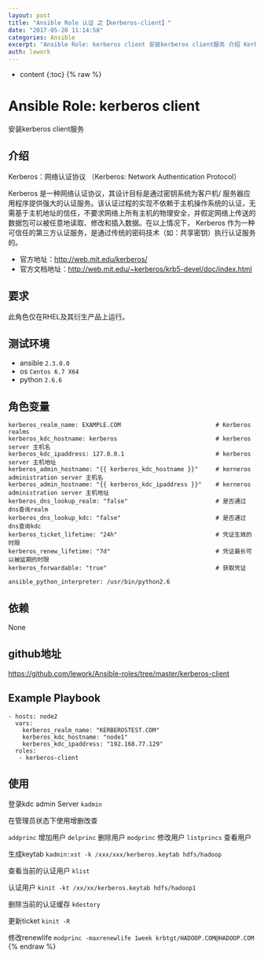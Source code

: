 ```yaml
---
layout: post
title: "Ansible Role 认证 之【kerberos-client】"
date: "2017-05-20 11:14:58"
categories: Ansible
excerpt: "Ansible Role: kerberos client 安装kerberos client服务 介绍 Kerberos：网络认证协议（Ker..."
auth: lework
---
```

* content
{:toc}
{% raw %}

# Ansible Role: kerberos client

安装kerberos client服务

## 介绍
Kerberos：网络认证协议
（Kerberos: Network Authentication Protocol）

Kerberos 是一种网络认证协议，其设计目标是通过密钥系统为客户机/ 服务器应用程序提供强大的认证服务。该认证过程的实现不依赖于主机操作系统的认证，无需基于主机地址的信任，不要求网络上所有主机的物理安全，并假定网络上传送的数据包可以被任意地读取、修改和插入数据。在以上情况下， Kerberos 作为一种可信任的第三方认证服务，是通过传统的密码技术（如：共享密钥）执行认证服务的。

- 官方地址：http://web.mit.edu/kerberos/
- 官方文档地址：http://web.mit.edu/~kerberos/krb5-devel/doc/index.html

## 要求

此角色仅在RHEL及其衍生产品上运行。

## 测试环境

- ansible `2.3.0.0`
- os `Centos 6.7 X64`
- python `2.6.6`

## 角色变量
	kerberos_realm_name: EXAMPLE.COM                           # Kerberos realms
	kerberos_kdc_hostname: kerberos                    		   # kerberos server 主机名
	kerberos_kdc_ipaddress: 127.0.0.1                    	   # kerberos server 主机地址
	kerberos_admin_hostname: "{{ kerberos_kdc_hostname }}"     # kerneros administration server 主机名
	kerberos_admin_hostname: "{{ kerberos_kdc_ipaddress }}"    # kerneros administration server 主机地址
	kerberos_dns_lookup_realm: "false"                         # 是否通过dns查询realm
	kerberos_dns_lookup_kdc: "false"                           # 是否通过dns查询kdc
	kerberos_ticket_lifetime: "24h"                            # 凭证生效的时限
	kerberos_renew_lifetime: "7d"                              # 凭证最长可以被延期的时限
	kerberos_forwardable: "true"                               # 获取凭证

	ansible_python_interpreter: /usr/bin/python2.6

## 依赖
None

## github地址
https://github.com/lework/Ansible-roles/tree/master/kerberos-client

## Example Playbook

	- hosts: node2
	  vars:
		kerberos_realm_name: "KERBEROSTEST.COM"
		kerberos_kdc_hostname: "node1"
		kerberos_kdc_ipaddress: "192.168.77.129"
	  roles:
	   - kerberos-client

		
## 使用

登录kdc admin Server
`kadmin`

在管理员状态下使用增删改查

`addprinc`  增加用户
`delprinc`  删除用户
`modprinc`  修改用户
`listprincs`  查看用户

生成keytab
`kadmin:xst -k /xxx/xxx/kerberos.keytab hdfs/hadoop`

查看当前的认证用户
`klist`

认证用户
`kinit -kt /xx/xx/kerberos.keytab hdfs/hadoop1`

删除当前的认证缓存
`kdestory`

更新ticket
`kinit -R`

修改renewlife
`modprinc -maxrenewlife 1week krbtgt/HADOOP.COM@HADOOP.COM`
{% endraw %}
